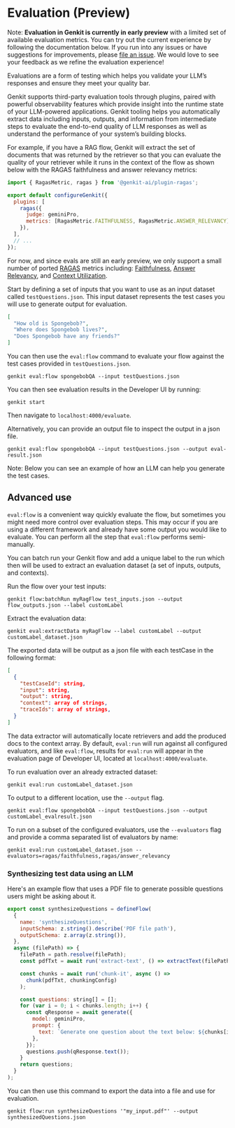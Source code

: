 # Evaluation (Preview)

Note: **Evaluation in Genkit is currently in early preview** with a limited set of available evaluation metrics. You can try out the current experience by following the documentation below. If you run into any issues or have suggestions for improvements, please [file an issue](http://github.com/google/genkit/issues). We would love to see your feedback as we refine the evaluation experience!

Evaluations are a form of testing which helps you validate your LLM’s responses and ensure they meet your quality bar.

Genkit supports third-party evaluation tools through plugins, paired with powerful observability features which provide insight into the runtime state
of your LLM-powered applications. Genkit tooling helps you automatically extract data including inputs, outputs, and information from intermediate steps to evaluate the end-to-end quality of LLM responses as well as understand the performance of your system’s building blocks.

For example, if you have a RAG flow, Genkit will extract the set
of documents that was returned by the retriever so that you can evaluate the
quality of your retriever while it runs in the context of the flow as shown below with the RAGAS faithfulness and answer relevancy metrics:

```js
import { RagasMetric, ragas } from '@genkit-ai/plugin-ragas';

export default configureGenkit({
  plugins: [
    ragas({
      judge: geminiPro,
      metrics: [RagasMetric.FAITHFULNESS, RagasMetric.ANSWER_RELEVANCY],
    }),
  ],
  // ...
});
```

For now, and since evals are still an early preview, we only support a small number of ported [RAGAS](https://docs.ragas.io/en/latest/index.html) metrics including: [Faithfulness](https://docs.ragas.io/en/stable/concepts/metrics/faithfulness.html), [Answer Relevancy](https://docs.ragas.io/en/stable/concepts/metrics/answer_relevance.html), and [Context Utilization](https://github.com/explodinggradients/ragas/blob/main/src/ragas/metrics/_context_precision.py#L177).

Start by defining a set of inputs that you want to use as an input dataset called `testQuestions.json`. This input dataset represents the test cases you will use to generate output for evaluation.

```json
[
  "How old is Spongebob?",
  "Where does Spongebob lives?",
  "Does Spongebob have any friends?"
]
```

You can then use the `eval:flow` command to evaluate your flow against the test
cases provided in `testQuestions.json`.

```posix-terminal
genkit eval:flow spongebobQA --input testQuestions.json
```

You can then see evaluation results in the Developer UI by running:

```posix-terminal
genkit start
```

Then navigate to `localhost:4000/evaluate`.

Alternatively, you can provide an output file to inspect the output in a json file.

```posix-terminal
genkit eval:flow spongebobQA --input testQuestions.json --output eval-result.json
```

Note: Below you can see an example of how an LLM can help you generate the test
cases.

## Advanced use

`eval:flow` is a convenient way quickly evaluate the flow, but sometimes you
might need more control over evaluation steps. This may occur if you are using a different
framework and already have some output you would like to evaluate. You can perform all
the step that `eval:flow` performs semi-manually.

You can batch run your Genkit flow and add a unique label to the run which
then will be used to extract an evaluation dataset (a set of inputs, outputs, and contexts).

Run the flow over your test inputs:

```posix-terminal
genkit flow:batchRun myRagFlow test_inputs.json --output flow_outputs.json --label customLabel
```

Extract the evaluation data:

```posix-terminal
genkit eval:extractData myRagFlow --label customLabel --output customLabel_dataset.json
```

The exported data will be output as a json file with each testCase in the following format:

```json
[
  {
    "testCaseId": string,
    "input": string,
    "output": string,
    "context": array of strings,
    "traceIds": array of strings,
  }
]
```

The data extractor will automatically locate retrievers and add the produced docs to the context array. By default, `eval:run` will run against all configured evaluators, and like `eval:flow`, results for `eval:run` will appear in the evaluation page of Developer UI, located at `localhost:4000/evaluate`.

To run evaluation over an already extracted dataset:

```posix-terminal
genkit eval:run customLabel_dataset.json
```

To output to a different location, use the `--output` flag.

```posix-terminal
genkit eval:flow spongebobQA --input testQuestions.json --output customLabel_evalresult.json
```

To run on a subset of the configured evaluators, use the `--evaluators` flag and provide a comma separated list of evaluators by name:

```posix-terminal
genkit eval:run customLabel_dataset.json --evaluators=ragas/faithfulness,ragas/answer_relevancy
```

### Synthesizing test data using an LLM

Here's an example flow that uses a PDF file to generate possible questions
users might be asking about it.

```js
export const synthesizeQuestions = defineFlow(
  {
    name: 'synthesizeQuestions',
    inputSchema: z.string().describe('PDF file path'),
    outputSchema: z.array(z.string()),
  },
  async (filePath) => {
    filePath = path.resolve(filePath);
    const pdfTxt = await run('extract-text', () => extractText(filePath));

    const chunks = await run('chunk-it', async () =>
      chunk(pdfTxt, chunkingConfig)
    );

    const questions: string[] = [];
    for (var i = 0; i < chunks.length; i++) {
      const qResponse = await generate({
        model: geminiPro,
        prompt: {
          text: `Generate one question about the text below: ${chunks[i]}`,
        },
      });
      questions.push(qResponse.text());
    }
    return questions;
  }
);
```

You can then use this command to export the data into a file and use for
evaluation.

```posix-terminal
genkit flow:run synthesizeQuestions '"my_input.pdf"' --output synthesizedQuestions.json
```
